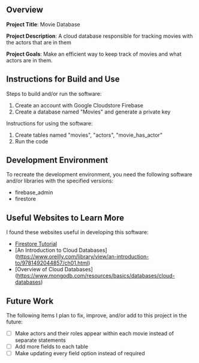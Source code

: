 ## Overview

**Project Title**:
Movie Database

**Project Description**:
A cloud database responsible for tracking movies with the actors that are in them

**Project Goals**:
Make an efficient way to keep track of movies and what actors are in them.

## Instructions for Build and Use

Steps to build and/or run the software:

1. Create an account with Google Cloudstore Firebase
2. Create a database named "Movies" and generate a private key

Instructions for using the software:

1. Create tables named "movies", "actors", "movie_has_actor"
2. Run the code

## Development Environment 

To recreate the development environment, you need the following software and/or libraries with the specified versions:

* firebase_admin
* firestore

## Useful Websites to Learn More

I found these websites useful in developing this software:

* [Firestore Tutorial](https://firebase.google.com/docs/firestore)
* [An Introduction to Cloud Databases] (https://www.oreilly.com/library/view/an-introduction-to/9781492044857/ch01.html)
* [Overview of Cloud Databases] (https://www.mongodb.com/resources/basics/databases/cloud-databases)

## Future Work

The following items I plan to fix, improve, and/or add to this project in the future:

* [ ] Make actors and their roles appear within each movie instead of separate statements
* [ ] Add more fields to each table
* [ ] Make updating every field option instead of required
